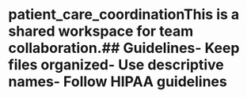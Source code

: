 # patient_care_coordinationThis is a shared workspace for team collaboration.## Guidelines- Keep files organized- Use descriptive names- Follow HIPAA guidelines

